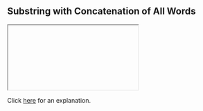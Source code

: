 ##  Substring with Concatenation of All Words 

<iframe></iframe>

Click [here](Explanation.md) for an explanation.

